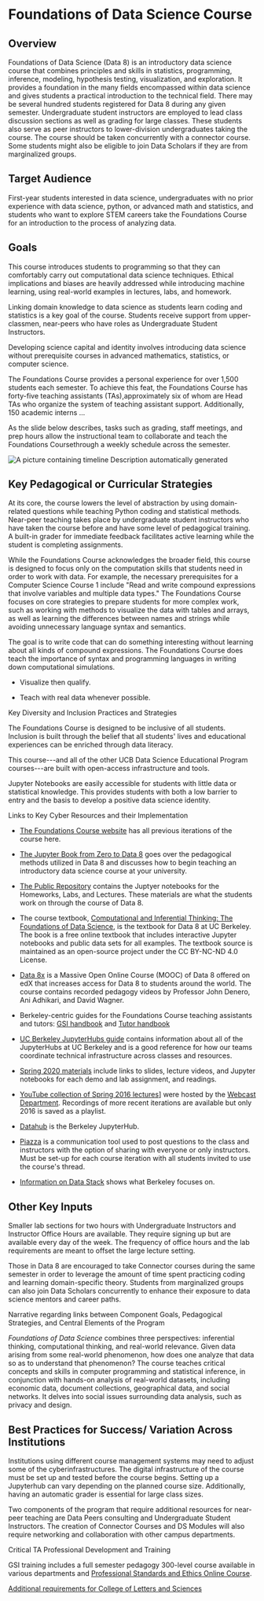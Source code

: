 # Foundations of Data Science Course

## Overview

Foundations of Data Science (Data 8) is an introductory data science
course that combines principles and skills in statistics, programming,
inference, modeling, hypothesis testing, visualization, and exploration.
It provides a foundation in the many fields encompassed within data
science and gives students a practical introduction to the technical
field. There may be several hundred students registered for Data 8
during any given semester. Undergraduate student instructors are
employed to lead class discussion sections as well as grading for large
classes. These students also serve as peer instructors to lower-division
undergraduates taking the course. The course should be taken
concurrently with a connector course. Some students might also be
eligible to join Data Scholars if they are from marginalized groups.

## Target Audience

First-year students interested in data science, undergraduates with no
prior experience with data science, python, or advanced math and
statistics, and students who want to explore STEM careers take the
Foundations Course for an introduction to the process of analyzing data.

## Goals

This course introduces students to programming so that they can
comfortably carry out computational data science techniques. Ethical
implications and biases are heavily addressed while introducing machine
learning, using real-world examples in lectures, labs, and homework.

Linking domain knowledge to data science as students learn coding and
statistics is a key goal of the course. Students receive support from
upper-classmen, near-peers who have roles as Undergraduate Student
Instructors.

Developing science capital and identity involves introducing data
science without prerequisite courses in advanced mathematics,
statistics, or computer science.

The Foundations Course provides a personal experience for over 1,500
students each semester. To achieve this feat, the Foundations Course has
forty-five teaching assistants (TAs),approximately six of whom are Head
TAs who organize the system of teaching assistant support. Additionally,
150 academic interns \...

As the slide below describes, tasks such as grading, staff meetings, and
prep hours allow the instructional team to collaborate and teach the
Foundations Coursethrough a weekly schedule across the semester.

![A picture containing timeline Description automatically
generated](media/media/image22.png)

## Key Pedagogical or Curricular Strategies

At its core, the course lowers the level of abstraction by using
domain-related questions while teaching Python coding and statistical
methods. Near-peer teaching takes place by undergraduate student
instructors who have taken the course before and have some level of
pedagogical training. A built-in grader for immediate feedback
facilitates active learning while the student is completing assignments.

While the Foundations Course acknowledges the broader field, this course
is designed to focus only on the computation skills that students need
in order to work with data. For example, the necessary prerequisites for
a Computer Science Course 1 include "Read and write compound expressions
that involve variables and multiple data types." The Foundations Course
focuses on core strategies to prepare students for more complex work,
such as working with methods to visualize the data with tables and
arrays, as well as learning the differences between names and strings
while avoiding unnecessary language syntax and semantics.

The goal is to write code that can do something interesting without
learning about all kinds of compound expressions. The Foundations Course
does teach the importance of syntax and programming languages in writing
down computational simulations.

-   Visualize then qualify.

-   Teach with real data whenever possible.

Key Diversity and Inclusion Practices and Strategies

The Foundations Course is designed to be inclusive of all students.
Inclusion is built through the belief that all students' lives and
educational experiences can be enriched through data literacy.

This course---and all of the other UCB Data Science Educational Program
courses---are built with open-access infrastructure and tools.

Jupyter Notebooks are easily accessible for students with little data or
statistical knowledge. This provides students with both a low barrier to
entry and the basis to develop a positive data science identity.

Links to Key Cyber Resources and their Implementation

-   [The Foundations Course website](http://data8.org/)
    has all previous iterations of the course here.

-   [The Jupyter Book from Zero to Data 8](http://data8.org/zero-to-data-8/intro) goes over
    the pedagogical methods utilized in Data 8 and discusses how to
    begin teaching an introductory data science course at your
    university.

-   [The Public Repository](https://github.com/data-8/materials-sp20)
    contains the Juptyer notebooks for the Homeworks, Labs, and
    Lectures. These materials are what the students work on through
    the course of Data 8.

-   The course textbook, [Computational and Inferential Thinking: The Foundations of Data Science](https://www.inferentialthinking.com/chapters/intro),
    is the textbook for Data 8 at UC Berkeley. The book is a free
    online textbook that includes interactive Jupyter notebooks and
    public data sets for all examples. The textbook source is
    maintained as an open-source project under the CC BY-NC-ND 4.0
    License.

-   [Data 8x](https://www.edx.org/professional-certificate/berkeleyx-foundations-of-data-science)
    is a Massive Open Online Course (MOOC) of Data 8 offered on edX
    that increases access for Data 8 to students around the world. The
    course contains recorded pedagogy videos by Professor John Denero,
    Ani Adhikari, and David Wagner.

-   Berkeley-centric guides for the Foundations Course teaching
    assistants and tutors: [GSI handbook](https://docs.google.com/document/d/12Omx9ReOavGjZb8Rk71BQzHK3MZ6EBE9YMpph0qP6Rg/edit) and
    [Tutor handbook](https://docs.google.com/document/d/1ja7gkIa5ueHaoFJSdcRQamcTTi_T_t3O9ZHSZQ_KUvI/edit)

-   [UC Berkeley JupyterHubs guide](https://docs.datahub.berkeley.edu/en/latest/)
    contains information about all of the JupyterHubs at UC Berkeley
    and is a good reference for how our teams coordinate technical
    infrastructure across classes and resources.

-   [Spring 2020 materials](http://data8.org/sp20/)
    include links to slides, lecture videos, and Jupyter notebooks for
    each demo and lab assignment, and readings.

-   [YouTube collection of Spring 2016 lectures](https://www.youtube.com/playlist?list=PLFeJ2hV8Fyt7mjvwrDQ2QNYEYdtKSNA0y)]
    were hosted by the [Webcast Department](https://www.youtube.com/channel/UCEXfTs0jS6D_0nwf1nAeF8A/featured).
    Recordings of more recent iterations are available but only 2016
    is saved as a playlist.

-   [Datahub](https://datahub.berkeley.edu/) is the
    Berkeley JupyterHub.

-   [Piazza](https://en.wikipedia.org/wiki/Piazza_(web_service))
    is a communication tool used to post questions to the class and
    instructors with the option of sharing with everyone or only
    instructors. Must be set-up for each course iteration with all
    students invited to use the course's thread.

-   [Information on Data Stack](https://data.berkeley.edu/academics/resources/berkeley-data-stack)
    shows what Berkeley focuses on.

## Other Key Inputs

Smaller lab sections for two hours with Undergraduate Instructors and
Instructor Office Hours are available. They require signing up but are
available every day of the week. The frequency of office hours and the
lab requirements are meant to offset the large lecture setting.

Those in Data 8 are encouraged to take Connector courses during the same
semester in order to leverage the amount of time spent practicing coding
and learning domain-specific theory. Students from marginalized groups
can also join Data Scholars concurrently to enhance their exposure to
data science mentors and career paths.

Narrative regarding links between Component Goals, Pedagogical
Strategies, and Central Elements of the Program

*Foundations of Data Science* combines three perspectives: inferential
thinking, computational thinking, and real-world relevance. Given data
arising from some real-world phenomenon, how does one analyze that data
so as to understand that phenomenon? The course teaches critical
concepts and skills in computer programming and statistical inference,
in conjunction with hands-on analysis of real-world datasets, including
economic data, document collections, geographical data, and social
networks. It delves into social issues surrounding data analysis, such
as privacy and design.

## Best Practices for Success/ Variation Across Institutions

Institutions using different course management systems may need to
adjust some of the cyberinfrastructures. The digital infrastructure of
the course must be set up and tested before the course begins. Setting
up a Jupyterhub can vary depending on the planned course size.
Additionally, having an automatic grader is essential for large class
sizes.

Two components of the program that require additional resources for
near-peer teaching are Data Peers consulting and Undergraduate Student
Instructors. The creation of Connector Courses and DS Modules will also
require networking and collaboration with other campus departments.

Critical TA Professional Development and Training

GSI training includes a full semester pedagogy 300-level course
available in various departments and [Professional Standards and Ethics
Online Course](https://gsi.berkeley.edu/programs-services/ethics-course/).

[Additional requirements for College of Letters and Sciences](https://ls.berkeley.edu/faculty-and-staff-resources/faculty-personnel-and-budgetary-information/gsi-postdoctoral-0)
